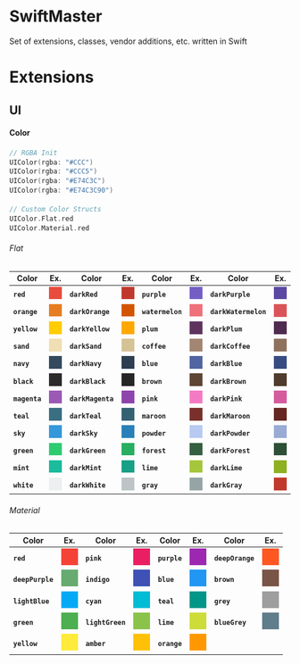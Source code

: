 # SwiftMaster

Set of extensions, classes, vendor additions, etc. written in Swift 

# Extensions #

## UI ##

#### Color ####

``` swift
// RGBA Init
UIColor(rgba: "#CCC")
UIColor(rgba: "#CCC5")
UIColor(rgba: "#E74C3C")
UIColor(rgba: "#E74C3C90")

// Custom Color Structs
UIColor.Flat.red
UIColor.Material.red
```

###### Flat ######
Color | Ex. | Color | Ex. | Color | Ex. | Color | Ex.
----- | --- | ----- | --- | ----- | --- | ----- | ---
**`red`**        | <img src="/colors/Flat/E74C3C/E74C3C.png"/> | **`darkRed`**        | <img src="/colors/Flat/C0392C/C0392C.png"/> | **`purple`**     | <img src="/colors/Flat/745EC5/745EC5.png"/> | **`darkPurple`**     | <img src="/colors/Flat/5B48A2/5B48A2.png"/>
**`orange`**     | <img src="/colors/Flat/E67E21/E67E21.png"/> | **`darkOrange`**     | <img src="/colors/Flat/D35400/D35400.png"/> | **`watermelon`** | <img src="/colors/Flat/EF717A/EF717A.png"/> | **`darkWatermelon`** | <img src="/colors/Flat/D95459/D95459.png"/> 
**`yellow`**     | <img src="/colors/Flat/FFCD01/FFCD01.png"/> | **`darkYellow`**     | <img src="/colors/Flat/FFA801/FFA801.png"/> | **`plum`**       | <img src="/colors/Flat/5E345E/5E345E.png"/> | **`darkPlum`**       | <img src="/colors/Flat/4F2B4F/4F2B4F.png"/> 
**`sand`**       | <img src="/colors/Flat/F0DEB4/F0DEB4.png"/> | **`darkSand`**       | <img src="/colors/Flat/D5C295/D5C295.png"/> | **`coffee`**     | <img src="/colors/Flat/A38671/A38671.png"/> | **`darkCoffee`**     | <img src="/colors/Flat/8E725E/8E725E.png"/> 
**`navy`**       | <img src="/colors/Flat/34495E/34495E.png"/> | **`darkNavy`**       | <img src="/colors/Flat/2C3E50/2C3E50.png"/> | **`blue`**       | <img src="/colors/Flat/5065A1/5065A1.png"/> | **`darkBlue`**       | <img src="/colors/Flat/394C81/394C81.png"/>
**`black`**      | <img src="/colors/Flat/2B2B2B/2B2B2B.png"/> | **`darkBlack`**      | <img src="/colors/Flat/262626/262626.png"/> | **`brown`**      | <img src="/colors/Flat/5E4534/5E4534.png"/> | **`darkBrown`**      | <img src="/colors/Flat/503B2C/503B2C.png"/> 
**`magenta`**    | <img src="/colors/Flat/9B59B6/9B59B6.png"/> | **`darkMagenta`**    | <img src="/colors/Flat/8E44AD/8E44AD.png"/> | **`pink`**       | <img src="/colors/Flat/F47BC3/F47BC3.png"/> | **`darkPink`**       | <img src="/colors/Flat/D45C9E/D45C9E.png"/> 
**`teal`**       | <img src="/colors/Flat/3A6F81/3A6F81.png"/> | **`darkTeal`**       | <img src="/colors/Flat/356272/356272.png"/> | **`maroon`**     | <img src="/colors/Flat/79302A/79302A.png"/> | **`darkMaroon`**     | <img src="/colors/Flat/662621/662621.png"/> 
**`sky`**        | <img src="/colors/Flat/3498DB/3498DB.png"/> | **`darkSky`**        | <img src="/colors/Flat/2980B9/2980B9.png"/> | **`powder`**     | <img src="/colors/Flat/B8C9F2/B8C9F2.png"/> | **`darkPowder`**     | <img src="/colors/Flat/99ABD5/99ABD5.png"/> 
**`green`**      | <img src="/colors/Flat/2ECC71/2ECC71.png"/> | **`darkGreen`**      | <img src="/colors/Flat/27AE60/27AE60.png"/> | **`forest`**     | <img src="/colors/Flat/355F41/355F41.png"/> | **`darkForest`**     | <img src="/colors/Flat/2D5036/2D5036.png"/>
**`mint`**       | <img src="/colors/Flat/1ABC9C/1ABC9C.png"/> | **`darkMint`**       | <img src="/colors/Flat/17A085/17A085.png"/> | **`lime`**       | <img src="/colors/Flat/A5C63B/A5C63B.png"/> | **`darkLime`**       | <img src="/colors/Flat/8EB021/8EB021.png"/> 
**`white`**      | <img src="/colors/Flat/ECF0F1/ECF0F1.png"/> | **`darkWhite`**      | <img src="/colors/Flat/BDC3C7/BDC3C7.png"/> | **`gray`**       | <img src="/colors/Flat/95A5A6/95A5A6.png"/> | **`darkGray`**       | <img src="/colors/Flat/C0392C/C0392C.png"/>

###### Material ######
Color | Ex. | Color | Ex. | Color | Ex. | Color | Ex.
----- | --- | ----- | --- | ----- | --- | ----- | ---
**`red`**          | <img src="/colors/Material/F44336/F44336"/>   | **`pink`**         | <img src="/colors/Material/E91E63/E91E63"/> | **`purple`** | <img src="/colors/Material/9C27B0/9C27B0"/> | **`deepOrange`** | <img src="/colors/Material/FF5722/FF5722"/>
**`deepPurple`**   | <img src="/colors/Material/67AB70/67AB70"/>   | **`indigo`**       | <img src="/colors/Material/3F51B5/3F51B5"/> | **`blue`**   | <img src="/colors/Material/2196F3/2196F3"/> | **`brown`**      | <img src="/colors/Material/795548/795548"/>
**`lightBlue`**    | <img src="/colors/Material/03A9F4/03A9F4"/>   | **`cyan`**         | <img src="/colors/Material/00BCD4/00BCD4"/> | **`teal`**   | <img src="/colors/Material/009688/009688"/> | **`grey`**       | <img src="/colors/Material/9E9E9E/9E9E9E"/>
**`green`**        | <img src="/colors/Material/4CAF50/4CAF50"/>   | **`lightGreen`**   | <img src="/colors/Material/8BC34A/8BC34A"/> | **`lime`**   | <img src="/colors/Material/CDDC39/CDDC39"/> | **`blueGrey`**   | <img src="/colors/Material/607D8B/607D8B"/>
**`yellow`**       | <img src="/colors/Material/FFEB3B/FFEB3B"/>   | **`amber`**        | <img src="/colors/Material/FFC107/FFC107"/> | **`orange`** | <img src="/colors/Material/FF9800/FF9800"/> | 

